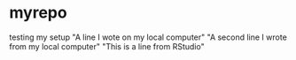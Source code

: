 # myrepo
testing my setup
"A line I wote on my local computer" 
"A second line I wrote from my local computer" 
"This is a line from RStudio"
